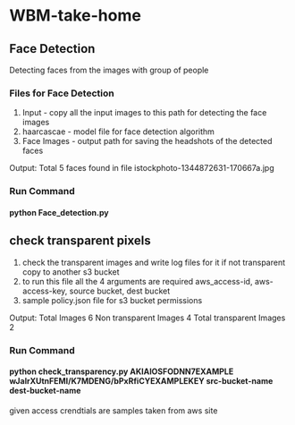 # WBM-take-home
## Face Detection
Detecting faces from the images with group of people
### Files for Face Detection
 1. Input - copy all the input images to this path for detecting the face images
 2. haarcascae - model file for face detection algorithm
 3. Face Images - output path for saving the headshots of the detected faces 
 
 Output:
  Total 5 faces found in file istockphoto-1344872631-170667a.jpg
 
### Run Command
#### python Face_detection.py

## check transparent pixels
1. check the transparent images and write log files for it if not transparent copy to another s3 bucket
2. to run this file all the 4 arguments are required aws_access-id, aws-access-key, source bucket, dest bucket
3. sample policy.json file for s3 bucket permissions

Output:
 Total Images 6
 Non transparent Images  4
 Total transparent Images 2

### Run Command
#### python check_transparency.py AKIAIOSFODNN7EXAMPLE wJalrXUtnFEMI/K7MDENG/bPxRfiCYEXAMPLEKEY src-bucket-name dest-bucket-name
given access crendtials are samples taken from aws site

  

